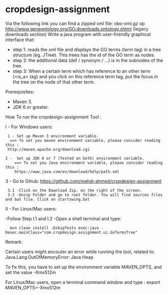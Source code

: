 # cropdesign-assignment 

Via the following link you can find a zipped xml file:
obo-xml.gz op http://www.geneontology.org/GO.downloads.ontology.shtml (legacy downloads section)
Write a java program with  user-friendly graphical interface that:

 - step 1: reads the xml file and displays the GO terms (term tag) in a tree structure (eg. JTree). This trees has the id of the GO term as nodes.
 - step 2: the additional data (def / synonym / ...) is in the subnodes of the tree.
 - step 3: When a certain term which has reference to an other term (<is_a> tag) and you click on this reference term tag, put the focus in the tree on the node of that other term.


Prerequisites: 
  - Maven 3.
  - JDK 6 or greater.


How To run the cropdesign-assignment Tool : 

I - For Windows users: 

     1 - Set up Maven 3 environment variable.
      ==> To set you maven environment variable, please consider reading this : 
     http://maven.apache.org/download.cgi

    2 -  Set up JDK 6 or 7 (Tested on both) environment variable.
        ==> To set you Java environment variable, please consider reading this : 
        https://www.java.com/en/download/help/path.xml

3  - Go to Gihub: 
https://github.com/mehdi-ahmed/cropdesign-assignment

     3.1 -Click on the Download Zip, on the right of the screen.
     3.3 -Unzip Folder and go to root folder. You will find sources files and bat file. Click on startswing.bat
  
II - For Linux/Mac users: 

 -Follow Step I.1 and I.2
 -Open a shell terminal and type:

      mvn clean install -DskipTests exec:java -Dexec.mainClass="com.cropdesign.assignment.ui.GoTermsTree"


Remark:

Certain users might encouter an error while running the tool, related to:
     Java.Lang.OutOfMemoryError: Java Heap
 
 To fix this, you have to set up the environment variable MAVEN_OPTS, and set the value -Xmx512m
 
 For Linux/Mac users, open a terminal command window and type :
        export MAVEN_OPTS=-Xmx512m
